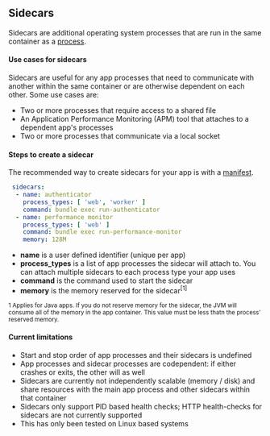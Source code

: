 ## Sidecars

Sidecars are additional operating system processes that are run in the same container as a [process](#processes).

#### Use cases for sidecars

Sidecars are useful for any app processes that need to communicate with another within the same container or are otherwise dependent on each other. Some use cases are:

- Two or more processes that require access to a shared file
- An Application Performance Monitoring (APM) tool that attaches to a dependent app's processes
- Two or more processes that communicate via a local socket


#### Steps to create a sidecar
The recommended way to create sidecars for your app is with a [manifest](#manifests).

```yaml
 sidecars:
  - name: authenticator
    process_types: [ 'web', 'worker' ]
    command: bundle exec run-authenticator
  - name: performance monitor
    process_types: [ 'web' ]
    command: bundle exec run-performance-monitor
    memory: 128M
```


- **name** is a user defined identifier (unique per app)
- **process_types** is a list of app processes the sidecar will attach to. You can attach multiple sidecars to each process type your app uses
- **command** is the command used to start the sidecar
- **memory** is the memory reserved for the sidecar<sup>[1]</sup>

<sup>1 Applies for Java apps.  If you do not reserve memory for the sidecar, the JVM will consume all of the memory in the app container.  This value must be less thatn the process' reserved memory.</sup>

#### Current limitations
- Start and stop order of app processes and their sidecars is undefined
- App processes and sidecar processes are codependent: if either crashes or exits, the other will as well
- Sidecars are currently not independently scalable (memory / disk) and share resources with the main app process and other sidecars within that container
- Sidecars only support PID based health checks; HTTP health-checks for sidecars are not currently supported
- This has only been tested on Linux based systems

